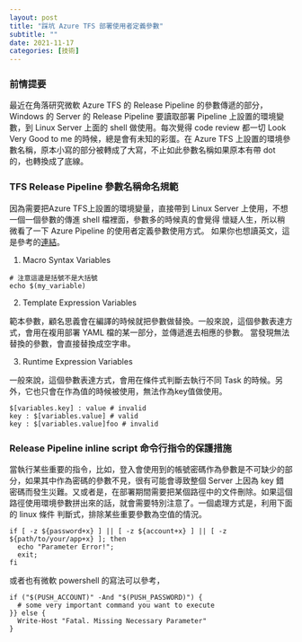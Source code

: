 ```yaml
---
layout: post
title: "踩坑 Azure TFS 部署使用者定義參數"
subtitle: ""
date: 2021-11-17
categories: [技術]
---
```


### 前情提要

最近在角落研究微軟 Azure TFS 的 Release Pipeline 的參數傳遞的部分，Windows 的 Server 的 Release Pipeline 要讀取部署
Pipeline 上設置的環境變數，到 Linux Server 上面的 shell 做使用。每次覺得 code review 都一切 Look Very Good to
me 的時候，總是會有未知的彩蛋。在 Azure TFS 上設置的環境參數名稱，原本小寫的部分被轉成了大寫，不止如此參數名稱如果原本有帶 dot
的，也轉換成了底線。

### TFS Release Pipeline 參數名稱命名規範

因為需要把Azure TFS上設置的環境變量，直接帶到 Linux Server 上使用，不想一個一個參數的傳進 shell 檔裡面，參數多的時候真的會覺得
懷疑人生，所以稍微看了一下 Azure Pipeline 的使用者定義參數使用方式。
如果你也想讀英文，這是參考的[連結](https://docs.microsoft.com/en-us/azure/devops/pipelines/process/variables?view=azure-devops&tabs=yaml%2Cbatch&WT.mc_id=DT-MVP-4015686#variable-naming-restrictions)。

1. Macro Syntax Variables

```angular2html
# 注意這邊是括號不是大括號
echo $(my_variable)
```


2. Template Expression Variables
 
範本參數，顧名思義會在編譯的時候就把參數做替換。一般來說，這個參數表達方式，會用在複用部署 YAML 檔的某一部分，並傳遞進去相應的參數。
當發現無法替換的參數，會直接替換成空字串。
 

3. Runtime Expression Variables
 
一般來說，這個參數表達方式，會用在條件式判斷去執行不同 Task 的時候。另外，它也只會在作為值的時候被使用，無法作為key值做使用。

```angular2html
$[variables.key] : value # invalid
key : $[variables.value] # valid
key : $[variables.value]foo # invalid
```

### Release Pipeline inline script 命令行指令的保護措施

當執行某些重要的指令，比如，登入會使用到的帳號密碼作為參數是不可缺少的部分，如果其中作為密碼的參數不見，很有可能會導致整個 Server 上因為 key 錯
密碼而發生災難。又或者是，在部署期間需要把某個路徑中的文件刪除。如果這個路徑使用環境參數拼出來的話，就會需要特別注意了。一個處理方式是，利用下面的 linux 條件
判斷式，排除某些重要參數為空值的情況。

```shell
if [ -z ${password+x} ] || [ -z ${account+x} ] || [ -z ${path/to/your/app+x} ]; then
  echo "Parameter Error!";
  exit;
fi
```

或者也有微軟 powershell 的寫法可以參考，

```shell
if ("$(PUSH_ACCOUNT)" -And "$(PUSH_PASSWORD)") {
  # some very important command you want to execute
}} else {
  Write-Host "Fatal. Missing Necessary Parameter"
}
```
